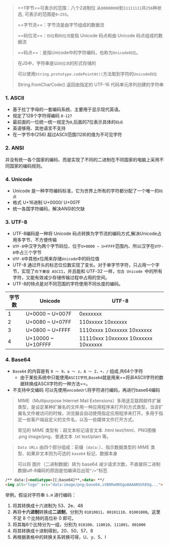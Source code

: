 > ==1字节==可表示的范围：八个2进制位 从`00000000`到`11111111`共`256`种状态, 可表示的范围是`0~255`。
>
> ==字节流==：字节流是由字节组成的数据流
>
> ==码位流==：`码位`和`码位流`是指 Unicode 码点和由 Unicode 码点组成的数据流
>
> ==码点==：是指Unicode中的字符编码，也称为`Unicode码位`。

> 在JS中，字符串是以`码位流`的形式存储的
>
> 可以使用`String.prototype.codePointAt()`方法取到字符的`Unicode码位`
>
> String.fromCharCode() 返回由指定的 UTF-16 代码单元序列创建的字符串

### 1. ASCII
- 基于拉丁字母的一套编码系统、主要用于显示现代英语。
- 规定了128个字符得编码 `0-127`
- 最前面的一位统一统一规定为`0`,后面的7位表示具体的`码点`
- 英语够用、其他语言不支持
- 在一字节中(256) 超过ASCII范围(128)的值为不可见字符

### 2. ANSI

​	并没有统一各个国家的编码、而是实现了不同的二进制在不同国家的电脑上采用不同国家的编码规则。

### 4.  Unicode
 - Unicode 是一种字符编码标准，它为世界上所有的字符都分配了一个唯一的`码点`
 - 格式 U+16进制 U+0000/ U+007F
 - 统一各国字符编码，解决ANSI的欠缺

### 3. UTF-8

- UTF-8编码是一种将 Unicode 码点转换为字节流的编码方式,解决Unicode占用多字节、不方便传输
- `UTF-8`中汉字为两个字节码位、位于`U+0800 ~ U+FFFF`范围内、所以汉字在`UTF-8`中占三个字节
- `UTF-8`中其他x位用来存储`Unicode`中的码位值
- UTF-8 通过开头的标志位位数实现了变长。对于单字节字符，只占用一个字节，实现了`向下兼容 ASCII`，并且能和 UTF-32 一样，`包含 Unicode `中的所有字符，又能有效减少存储传输过程中占用的空间。
- UTF-8的特点是对不同范围的字符使用不同长度的编码。

| 字节数 | Unicode            | UTF-8                               |
| ------ | ------------------ | ----------------------------------- |
| 1      | U+0000 ~ U+007F    | 0xxxxxxx                            |
| 2      | U+0080 ~ U+07FF    | 110xxxxx 10xxxxxx                   |
| 3      | U+0800 ~ U+FFFF    | 1110xxxx 10xxxxxx 10xxxxxx          |
| 4      | U+10000 ~ U+10FFFF | 11110xxx 10xxxxxx 10xxxxxx 10xxxxxx |

### 4. Base64

- `Base64` 的内容是有 `0 ～ 9，a ～ z，A ～ Z，+，/` 组成,共64个字符
  - 由于某些系统中只能使用`ASCII字符`,`Base64`就是用来==将非ASCII字符的数据转换成ASCII字符的一种方法==。
- 不支持中文编码 可以先使用`encodeUrl`将字符进行编码，再进行base64编码

> MIME（Multipurpose Internet Mail Extensions）多用途互联网邮件扩展类型，是设定某种扩展名的文件用一种应用程序来打开的方式类型，当该扩展名文件被访问的时候，浏览器会自动使用指定应用程序来打开。多用于指定一些客户端自定义的文件名，以及一些媒体文件打开方式。
>
> 常见的 MIME 类型有：超文本标记语言文本 .html text/html、PNG图像 .png image/png、普通文本 .txt text/plain 等。

> `Data URLs` 由四个部分组成：前缀（`data:`）、指示数据类型的 MIME 类型、如果非文本则为可选的 `base64` 标记、数据本身
>
> 可以将 图片（二进制数据）转为 base64 减少请求次数，不直接将二进制数据utf-8编码的原因是怕编译后出现`“/>”`标签

```html
/** data:[<mediatype>][;base64]**,<data> **/
<img alt="logo" src="data:image/png;base64,iVBORw0KGgoAAAANSUhEUg...">
```

举例，假设对字符串 `S.H` 进行编码：

1. 将其转换成十六进制为 53、2e、48
2. 再将**十六进制**转换成**二进制**，分别为 `01010011`、`00101110`、`01001000`。这里不足 8 个比特的高位补 0 即可。
3. 将其每6个比特分为一组，分别为 `010100`、`110010`、`111001`、`001000`
4. 将其转换成十进制得到，20、50、57、8
5. 再根据表格中的转换关系转换可得，U、y、5、I